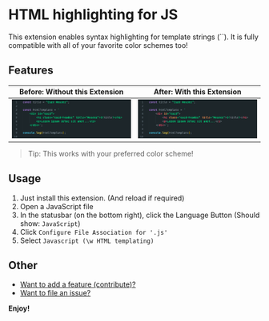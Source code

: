 # HTML highlighting for JS

This extension enables syntax highlighting for template strings (\`\`). It is fully compatible with all of your favorite color schemes too!

## Features

| **Before:** Without this Extension | **After:** With this Extension |
| ---------------------------------- | ------------------------------ |
| ![before](./images/before.png)     | ![after](./images/after.png)   |

> Tip: This works with your preferred color scheme!

## Usage

1. Just install this extension. (And reload if required)
2. Open a JavaScript file
3. In the statusbar (on the bottom right), click the Language Button (Should show: `JavaScript`)
4. Click `Configure File Association for '.js'`
5. Select `Javascript (\w HTML templating)`

## Other

- [Want to add a feature (contribute)?](https://github.com/Throvn/js-html-template-strings/issues)
- [Want to file an issue?](https://github.com/Throvn/js-html-template-strings/issues)

**Enjoy!**
